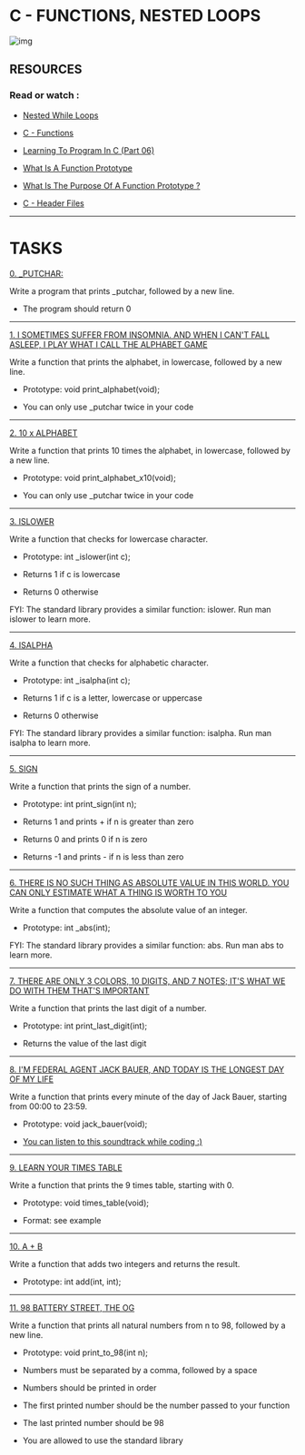 # C - FUNCTIONS, NESTED LOOPS

![img](https://d1m75rqqgidzqn.cloudfront.net/wp-data/2020/12/15114057/shutterstock_487518850-1.jpg)

## RESOURCES

### Read or watch :

- [Nested While Loops](https://intranet.hbtn.io/rltoken/XR1FqLCngwWdV5-sOcTkYA)

- [C - Functions](https://intranet.hbtn.io/rltoken/y0tuBpspBgJ8E2STVqEPQQ)

- [Learning To Program In C (Part 06)](https://intranet.hbtn.io/rltoken/znVekiyJaZQ12d15MhS8fQ)

- [What Is A Function Prototype](https://intranet.hbtn.io/rltoken/5LM45CAPlfwlu5Q3eCctAg)

- [What Is The Purpose Of A Function Prototype ?](https://intranet.hbtn.io/rltoken/SuqVH2cku18AiywqUIrgVA)

- [C - Header Files](https://intranet.hbtn.io/rltoken/erpTD0m97ydWAVtyyGkbRA)

------------------------------

# TASKS


[0. _PUTCHAR:](https://github.com/MathieuMorel62/holbertonschool-low_level_programming/blob/master/functions_nested_loops/0-putchar.c)

Write a program that prints _putchar, followed by a new line.

  - The program should return 0

-----------------------

[1. I SOMETIMES SUFFER FROM INSOMNIA. AND WHEN I CAN'T FALL ASLEEP, I PLAY WHAT I CALL THE ALPHABET GAME](https://github.com/MathieuMorel62/holbertonschool-low_level_programming/blob/master/functions_nested_loops/1-alphabet.c)

Write a function that prints the alphabet, in lowercase, followed by a new line.
 
  - Prototype: void print_alphabet(void);

  - You can only use _putchar twice in your code

-----------------------

[2. 10 x ALPHABET](https://github.com/MathieuMorel62/holbertonschool-low_level_programming/blob/master/functions_nested_loops/2-print_alphabet_x10.c)

Write a function that prints 10 times the alphabet, in lowercase, followed by a new line.

  - Prototype: void print_alphabet_x10(void); 

  - You can only use _putchar twice in your code

------------------------

[3. ISLOWER](https://github.com/MathieuMorel62/holbertonschool-low_level_programming/blob/master/functions_nested_loops/3-islower.c)

Write a function that checks for lowercase character.

  - Prototype: int _islower(int c);

  - Returns 1 if c is lowercase

  - Returns 0 otherwise

FYI: The standard library provides a similar function: islower. Run man islower to learn more.

--------------------------

[4. ISALPHA](https://github.com/MathieuMorel62/holbertonschool-low_level_programming/blob/master/functions_nested_loops/4-isalpha.c)

Write a function that checks for alphabetic character.

  - Prototype: int _isalpha(int c);

  - Returns 1 if c is a letter, lowercase or uppercase

  - Returns 0 otherwise

FYI: The standard library provides a similar function: isalpha. Run man isalpha to learn more.

----------------------------

[5. SIGN](https://github.com/MathieuMorel62/holbertonschool-low_level_programming/blob/master/functions_nested_loops/5-sign.c)

Write a function that prints the sign of a number.

  - Prototype: int print_sign(int n);

  - Returns 1 and prints + if n is greater than zero

  - Returns 0 and prints 0 if n is zero

  - Returns -1 and prints - if n is less than zero

------------------------------

[6. THERE IS NO SUCH THING AS ABSOLUTE VALUE IN THIS WORLD. YOU CAN ONLY ESTIMATE WHAT A THING IS WORTH TO YOU](https://github.com/MathieuMorel62/holbertonschool-low_level_programming/blob/master/functions_nested_loops/6-abs.c)

Write a function that computes the absolute value of an integer.

  - Prototype: int _abs(int);

FYI: The standard library provides a similar function: abs. Run man abs to learn more.

--------------------------

[7. THERE ARE ONLY 3 COLORS, 10 DIGITS, AND 7 NOTES; IT'S WHAT WE DO WITH THEM THAT'S IMPORTANT](https://github.com/MathieuMorel62/holbertonschool-low_level_programming/blob/master/functions_nested_loops/7-print_last_digit.c)

Write a function that prints the last digit of a number.

  - Prototype: int print_last_digit(int);

  - Returns the value of the last digit

------------------------------------

[8. I'M FEDERAL AGENT JACK BAUER, AND TODAY IS THE LONGEST DAY OF MY LIFE](https://github.com/MathieuMorel62/holbertonschool-low_level_programming/blob/master/functions_nested_loops/8-24_hours.c)

Write a function that prints every minute of the day of Jack Bauer, starting from 00:00 to 23:59.

  - Prototype: void jack_bauer(void);

  - [You can listen to this soundtrack while coding :)](https://intranet.hbtn.io/rltoken/mJ7JsWWRo9nxTuauK1Uyuw)

------------------------------

[9. LEARN YOUR TIMES TABLE](https://github.com/MathieuMorel62/holbertonschool-low_level_programming/blob/master/functions_nested_loops/9-times_table.c)

Write a function that prints the 9 times table, starting with 0.

  - Prototype: void times_table(void);

  - Format: see example

----------------------------------

[10. A + B](https://github.com/MathieuMorel62/holbertonschool-low_level_programming/blob/master/functions_nested_loops/10-add.c)

Write a function that adds two integers and returns the result.

  - Prototype: int add(int, int);

-----------------------------

[11. 98 BATTERY STREET, THE OG](https://github.com/MathieuMorel62/holbertonschool-low_level_programming/blob/master/functions_nested_loops/11-print_to_98.c)

Write a function that prints all natural numbers from n to 98, followed by a new line.

  - Prototype: void print_to_98(int n);

  - Numbers must be separated by a comma, followed by a space

  - Numbers should be printed in order

  - The first printed number should be the number passed to your function

  - The last printed number should be 98

  - You are allowed to use the standard library




